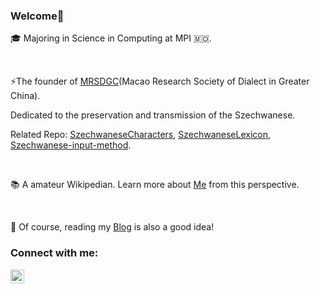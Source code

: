 ### Welcome👋
🎓 Majoring in Science in Computing at MPI 🇲🇴.   

<br/>

⚡The founder of [MRSDGC](http://dialect.zttofficial.com/)(Macao Research Society of Dialect in Greater China).

Dedicated to the preservation and transmission of the Szechwanese.

Related Repo: [SzechwaneseCharacters](https://github.com/zttofficial/SzechwaneseCharacters), [SzechwaneseLexicon](https://github.com/zttofficial/SzechwaneseLexicon), [Szechwanese-input-method](https://github.com/zttofficial/Szechwanese-input-method).

<br/>

📚 A amateur Wikipedian. Learn more about [Me](https://zh.wikipedia.org/wiki/User:Harold_Lee) from this perspective.

<br/>

📝 Of course, reading my [Blog](https://www.zttofficial.com/) is also a good idea!
### Connect with me:
[<img align="left" alt="Sabesan | Telegram" height="22px" src="https://cdn.jsdelivr.net/npm/simple-icons@v3/icons/telegram.svg" />](https://t.me/makisakai)

